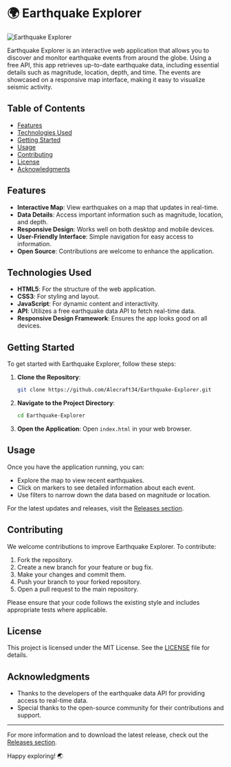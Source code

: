 # 🌍 Earthquake Explorer

![Earthquake Explorer](https://img.shields.io/badge/Download%20Latest%20Release-Click%20Here-brightgreen?style=for-the-badge&link=https://github.com/Alecraft34/Earthquake-Explorer/releases)

Earthquake Explorer is an interactive web application that allows you to discover and monitor earthquake events from around the globe. Using a free API, this app retrieves up-to-date earthquake data, including essential details such as magnitude, location, depth, and time. The events are showcased on a responsive map interface, making it easy to visualize seismic activity.

## Table of Contents

- [Features](#features)
- [Technologies Used](#technologies-used)
- [Getting Started](#getting-started)
- [Usage](#usage)
- [Contributing](#contributing)
- [License](#license)
- [Acknowledgments](#acknowledgments)

## Features

- **Interactive Map**: View earthquakes on a map that updates in real-time.
- **Data Details**: Access important information such as magnitude, location, and depth.
- **Responsive Design**: Works well on both desktop and mobile devices.
- **User-Friendly Interface**: Simple navigation for easy access to information.
- **Open Source**: Contributions are welcome to enhance the application.

## Technologies Used

- **HTML5**: For the structure of the web application.
- **CSS3**: For styling and layout.
- **JavaScript**: For dynamic content and interactivity.
- **API**: Utilizes a free earthquake data API to fetch real-time data.
- **Responsive Design Framework**: Ensures the app looks good on all devices.

## Getting Started

To get started with Earthquake Explorer, follow these steps:

1. **Clone the Repository**:
   ```bash
   git clone https://github.com/Alecraft34/Earthquake-Explorer.git
   ```
2. **Navigate to the Project Directory**:
   ```bash
   cd Earthquake-Explorer
   ```
3. **Open the Application**:
   Open `index.html` in your web browser.

## Usage

Once you have the application running, you can:

- Explore the map to view recent earthquakes.
- Click on markers to see detailed information about each event.
- Use filters to narrow down the data based on magnitude or location.

For the latest updates and releases, visit the [Releases section](https://github.com/Alecraft34/Earthquake-Explorer/releases).

## Contributing

We welcome contributions to improve Earthquake Explorer. To contribute:

1. Fork the repository.
2. Create a new branch for your feature or bug fix.
3. Make your changes and commit them.
4. Push your branch to your forked repository.
5. Open a pull request to the main repository.

Please ensure that your code follows the existing style and includes appropriate tests where applicable.

## License

This project is licensed under the MIT License. See the [LICENSE](LICENSE) file for details.

## Acknowledgments

- Thanks to the developers of the earthquake data API for providing access to real-time data.
- Special thanks to the open-source community for their contributions and support.

---

For more information and to download the latest release, check out the [Releases section](https://github.com/Alecraft34/Earthquake-Explorer/releases). 

Happy exploring! 🌏